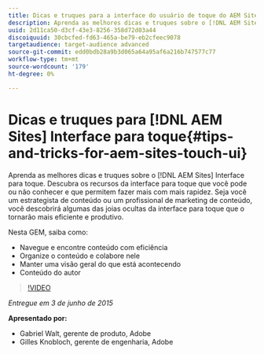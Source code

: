 ```yaml
---
title: Dicas e truques para a interface do usuário de toque do AEM Sites
description: Aprenda as melhores dicas e truques sobre o [!DNL AEM Sites] Interface para toque. Descubra os recursos da interface para toque que você pode ou não conhecer e que permitem fazer mais com mais rapidez. Seja você um estrategista de conteúdo ou um profissional de marketing de conteúdo, você descobrirá algumas das joias ocultas da interface para toque que o tornarão mais eficiente e produtivo.
uuid: 2d11ca50-d3cf-43e3-8256-358d72d03a44
discoiquuid: 30cbcfed-fd63-465a-be79-eb2cfeec9078
targetaudience: target-audience advanced
source-git-commit: edd0bdb28a9b3d065a64a95af6a216b747577c77
workflow-type: tm+mt
source-wordcount: '179'
ht-degree: 0%

---
```


# Dicas e truques para [!DNL AEM Sites] Interface para toque{#tips-and-tricks-for-aem-sites-touch-ui}

Aprenda as melhores dicas e truques sobre o [!DNL AEM Sites] Interface para toque. Descubra os recursos da interface para toque que você pode ou não conhecer e que permitem fazer mais com mais rapidez. Seja você um estrategista de conteúdo ou um profissional de marketing de conteúdo, você descobrirá algumas das joias ocultas da interface para toque que o tornarão mais eficiente e produtivo.

Nesta GEM, saiba como:

* Navegue e encontre conteúdo com eficiência
* Organize o conteúdo e colabore nele
* Manter uma visão geral do que está acontecendo
* Conteúdo do autor

>[!VIDEO](https://video.tv.adobe.com/v/19377/?quality=9)

*Entregue em 3 de junho de 2015*

**Apresentado por:**

* Gabriel Walt, gerente de produto, Adobe
* Gilles Knobloch, gerente de engenharia, Adobe

<!--
[Get back to the Overview](https://helpx.adobe.com/experience-manager/kt/eseminars/gems/aem-index.html)
-->
